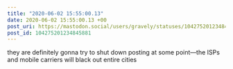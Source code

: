 ```yaml
---
title: "2020-06-02 15:55:00.13"
date: 2020-06-02 15:55:00.13 +00
post_uri: https://mastodon.social/users/gravely/statuses/104275201234845881
post_id: 104275201234845881
---
```

they are definitely gonna try to shut down posting at some point—the ISPs and mobile carriers will black out entire cities


